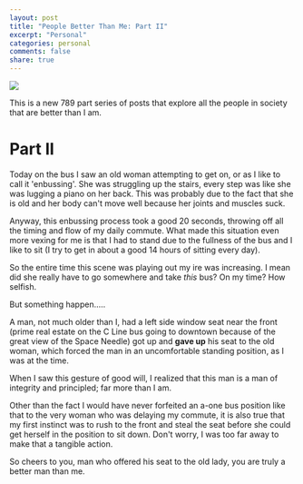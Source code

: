 ```yaml
---
layout: post
title: "People Better Than Me: Part II"
excerpt: "Personal"
categories: personal
comments: false
share: true
---
```


![](http://web.mta.info/nyct/service/courtesy/bus/3.jpg)


This is a new 789 part series of posts that explore all the people in society that are better than I am.

# Part II

Today on the bus I saw an old woman attempting to get on, or as I like to call it 'enbussing'. She was struggling up the stairs, every step was like she was lugging a piano on her back. This was probably due to the fact that she is old and her body can't move well because her joints and muscles suck.

Anyway, this enbussing process took a good 20 seconds, throwing off all the timing and flow of my daily commute. What made this situation even more vexing for me is that I had to stand due to the fullness of the bus and I like to sit (I try to get in about a good 14 hours of sitting every day). 


So the entire time this scene was playing out my ire was increasing. I mean did she really have to go somewhere and take *this* bus? On my time? How selfish.


But something happen.....


A man, not much older than I, had a left side window seat near the front
 (prime real estate on the C Line bus going to downtown because of the great view of the Space Needle) got up and **gave up** his seat to the old woman, which forced the man in an uncomfortable standing position, as I was at the time.
 
 
When I saw this gesture of good will, I realized that this man is a man of integrity and principled; far more than I am.  

Other than the fact I would have never forfeited an a-one bus position like that to the very woman who was delaying my commute, it is also true that my first instinct was to rush to the front and steal the seat before she could get herself in the position to sit down. Don't worry, I was too far away to make that a tangible action.


So cheers to you, man who offered his seat to the old lady, you are truly a better man than me.


